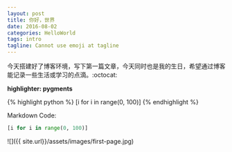 ```yaml
---
layout: post
title: 你好，世界
date: 2016-08-02
categories: HelloWorld
tags: intro
tagline: Cannot use emoji at tagline
---
```

今天搭建好了博客环境，写下第一篇文章，今天同时也是我的生日，希望通过博客能记录一些生活或学习的点滴。:octocat:

**highlighter: pygments**

{% highlight python %}
[i for i in range(0, 100)]
{% endhighlight %}

Markdown Code:

```python
[i for i in range(0, 100)]
```

![]({{ site.url}}/assets/images/first-page.jpg)
